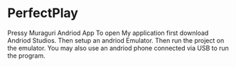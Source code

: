 # PerfectPlay
Pressy Muraguri Andriod App
To open My application first download Andriod Studios. Then setup an andriod Emulator. Then run the project on the emulator. 
You may also use an andriod phone connected via USB to run the program.
